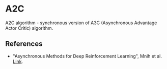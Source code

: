 # A2C

A2C algorithm - synchronous version of A3C (Asynchronous Advantage Actor Critic) algorithm. 

## References
* "Asynchronous Methods for Deep Reinforcement Learning", Mnih et al. [Link](https://arxiv.org/abs/1602.01783).